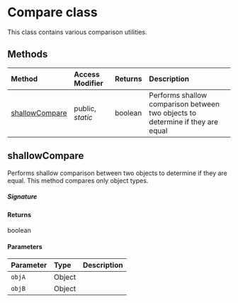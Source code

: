 # Compare class

 
This class contains various comparison utilities. 






## Methods

| Method	   | Access Modifier | Returns	| Description|
|:-------------|:----|:-------|:-----------|
|[shallowCompare](#shallowcompare)     | public, _static_ | boolean | Performs shallow comparison between two objects to determine if they are equal |




## shallowCompare

Performs shallow comparison between two objects to determine if they are equal. This method compares 
only object types. 


##### Signature

#### Returns
boolean

#### Parameters


| Parameter	   | Type    | Description |
|:-------------|:---------------|:------------|
| `objA`    | Object |  |
| `objB`    | Object |  |

